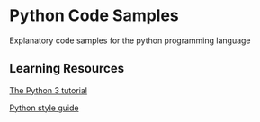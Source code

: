 # Python Code Samples
Explanatory code samples for the python programming language

## Learning Resources
[The Python 3 tutorial](https://docs.python.org/3/tutorial/)

[Python style guide](https://www.python.org/dev/peps/pep-0008/)
